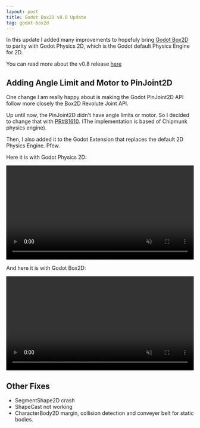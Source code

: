 ```yaml
---
layout: post
title: Godot Box2D v0.8 Update
tag: godot-box2d
---
```

<!-- [Attributes by Finsweet] Auto Video -->
<script defer src="https://cdn.jsdelivr.net/npm/@finsweet/attributes-autovideo@1/autovideo.js"></script>

In this update I added many improvements to hopefuly bring [Godot Box2D](https://godotengine.org/asset-library/asset/2007) to parity with Godot Physics 2D, which is the Godot default Physics Engine for 2D.

You can read more about the v0.8 release [here](https://github.com/appsinacup/godot-box2d/releases/tag/v0.8.0)

## Adding Angle Limit and Motor to PinJoint2D

One change I am really happy about is making the Godot PinJoint2D API follow more closely the Box2D Revolute Joint API.

Up until now, the PinJoint2D didn't have angle limits or motor. So I decided to change that with [PR#81610](https://github.com/godotengine/godot/pull/81610). (The implementation is based of Chipmunk physics engine).

Then, I also added it to the Godot Extension that replaces the default 2D Physics Engine. Pfew.

Here it is with Godot Physics 2D:

<video controls autoplay muted style="width: 100%;">
    <source type="video/webm" src="/assets/vid/pin_joint2d_angle_limits_and_motor.webm">
</video>


And here it is with Godot Box2D:

<video controls autoplay muted style="width: 100%;">
    <source type="video/webm" src="/assets/vid/pin_joint2d_angle_limits_and_motor_box2d.webm">
</video>

## Other Fixes

- SegmentShape2D crash
- ShapeCast not working
- CharacterBody2D margin, collision detection and conveyer belt for static bodies.
